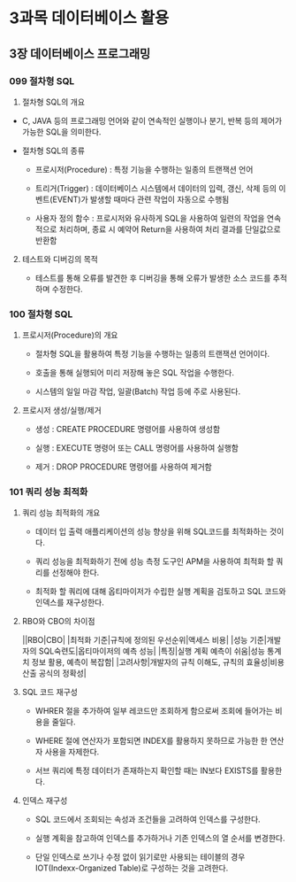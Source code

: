 # 3과목 데이터베이스 활용

## 3장 데이터베이스 프로그래밍

### 099 절차형 SQL

1. 절차형 SQL의 개요

- C, JAVA 등의 프로그래밍 언어와 같이 연속적인 실행이나 분기, 반복 등의 제어가 가능한 SQL을 의미한다.

- 절차형 SQL의 종류

    - 프로시저(Procedure) : 특정 기능을 수행하는 일종의 트랜잭션 언어

    - 트리거(Trigger) : 데이터베이스 시스템에서 데이터의 입력, 갱신, 삭제 등의 이벤트(EVENT)가 발생할 때마다 관련 작업이 자동으로 수행됨

    - 사용자 정의 함수 : 프로시저와 유사하게 SQL을 사용하여 일련의 작업을 연속적으로 처리하며, 종료 시 예약어 Return을 사용하여 처리 결과를 단일값으로 반환함

2. 테스트와 디버깅의 목적

    - 테스트를 통해 오류를 발견한 후 디버깅을 통해 오류가 발생한 소스 코드를 추적하며 수정한다.

### 100 절차형 SQL

1. 프로시저(Procedure)의 개요

    - 절차형 SQL을 활용하여 특정 기능을 수행하는 일종의 트랜잭션 언어이다.
  
    - 호출을 통해 실행되어 미리 저장해 놓은 SQL 작업을 수행한다.
  
    - 시스템의 일일 마감 작업, 일괄(Batch) 작업 등에 주로 사용된다.

2. 프로시저 생성/실행/제거

    - 생성 : CREATE PROCEDURE 명령어를 사용하여 생성함

    - 실행 : EXECUTE 명령어 또는 CALL 명령어를 사용하여 실행함

    - 제거 : DROP PROCEDURE 명령어를 사용하여 제거함

### 101 쿼리 성능 최적화

1. 쿼리 성능 최적화의 개요

    - 데이터 입 출력 애플리케이션의 성능 향상을 위해 SQL코드를 최적화하는 것이다.
  
    - 쿼리 성능을 최적화하기 전에 성능 측정 도구인 APM을 사용하여 최적화 할 쿼리를 선정해야 한다.
  
    - 최적화 할 쿼리에 대해 옵티마이저가 수립한 실행 계획을 검토하고 SQL 코드와 인덱스를 재구성한다.

2. RBO와 CBO의 차이점

    ||RBO|CBO|
    |최적화 기준|규칙에 정의된 우선순위|액세스 비용|
    |성능 기준|개발자의 SQL숙련도|옵티마이저의 예측 성능|
    |특징|실행 계획 예측이 쉬움|성능 통계치 정보 활용, 예측이 복잡함|
    |고려사항|개발자의 규칙 이해도, 규칙의 효율성|비용 산출 공식의 정확성|

3. SQL 코드 재구성

    - WHRER 절을 추가하여 일부 레코드만 조회하게 함으로써 조회에 들어가는 비용을 줄일다.
  
    - WHERE 절에 연산자가 포함되면 INDEX를 활용하지 못하므로 가능한 한 연산자 사용을 자제한다.
  
    - 서브 쿼리에 특정 데이터가 존재하는지 확인할 때는 IN보다 EXISTS를 활용한다.

4. 인덱스 재구성

    - SQL 코드에서 조회되는 속성과 조건들을 고려하여 인덱스를 구성한다.
  
    - 실행 계획을 참고하여 인덱스를 추가하거나 기존 인덱스의 열 순서를 변경한다.
  
    - 단일 인덱스로 쓰기나 수정 없이 읽기로만 사용되는 테이블의 경우 IOT(Indexx-Organized Table)로 구성하는 것을 고려한다.
